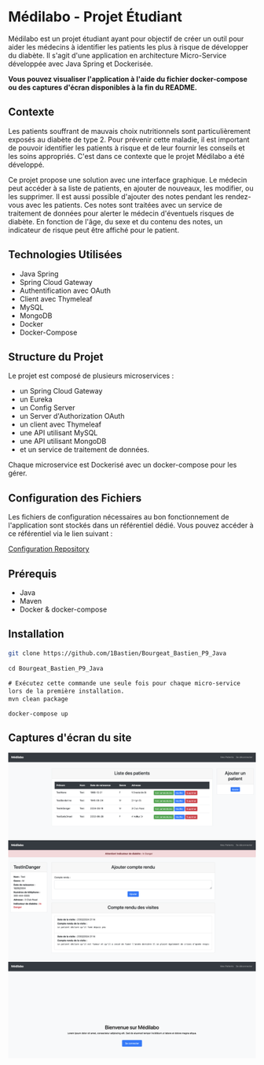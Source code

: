 # Médilabo - Projet Étudiant

Médilabo est un projet étudiant ayant pour objectif de créer un outil pour aider les médecins à identifier les patients les plus à risque de développer du diabète. Il s'agit d'une application en architecture Micro-Service développée avec Java Spring et Dockerisée.

**Vous pouvez visualiser l'application à l'aide du fichier docker-compose ou des captures d'écran disponibles à la fin du README.**

## Contexte

Les patients souffrant de mauvais choix nutritionnels sont particulièrement exposés au diabète de type 2. Pour prévenir cette maladie, il est important de pouvoir identifier les patients à risque et de leur fournir les conseils et les soins appropriés. C'est dans ce contexte que le projet Médilabo a été développé.

Ce projet propose une solution avec une interface graphique. Le médecin peut accéder à sa liste de patients, en ajouter de nouveaux, les modifier, ou les supprimer. Il est aussi possible d'ajouter des notes pendant les rendez-vous avec les patients. Ces notes sont traitées avec un service de traitement de données pour alerter le médecin d'éventuels risques de diabète. En fonction de l'âge, du sexe et du contenu des notes, un indicateur de risque peut être affiché pour le patient.

## Technologies Utilisées 

- Java Spring
- Spring Cloud Gateway
- Authentification avec OAuth
- Client avec Thymeleaf
- MySQL
- MongoDB
- Docker
- Docker-Compose

## Structure du Projet

Le projet est composé de plusieurs microservices : 
- un Spring Cloud Gateway
- un Eureka
- un Config Server
- un Server d'Authorization OAuth
- un client avec Thymeleaf
- une API utilisant MySQL
- une API utilisant MongoDB
- et un service de traitement de données.

Chaque microservice est Dockerisé avec un docker-compose pour les gérer.

## Configuration des Fichiers

Les fichiers de configuration nécessaires au bon fonctionnement de l'application sont stockés dans un référentiel dédié. 
Vous pouvez accéder à ce référentiel via le lien suivant :

[Configuration Repository](https://github.com/1Bastien/Bourgeat_Bastien_P9_ConfigSrvRepo)

## Prérequis

- Java
- Maven
- Docker & docker-compose

## Installation

```bash
git clone https://github.com/1Bastien/Bourgeat_Bastien_P9_Java
```
```
cd Bourgeat_Bastien_P9_Java
```
```
# Exécutez cette commande une seule fois pour chaque micro-service lors de la première installation.
mvn clean package
```
```
docker-compose up
```

## Captures d'écran du site

![patient_list](/images/patient-list.png)
![patient](/images/patient.png)
![home](/images/home.png)
